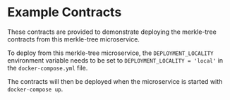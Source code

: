 # Example Contracts

These contracts are provided to demonstrate deploying the merkle-tree contracts from this merkle-tree microservice.

To deploy from this merkle-tree microservice, the `DEPLOYMENT_LOCALITY` environment variable needs to be set to `DEPLOYMENT_LOCALITY = 'local'` in the `docker-compose.yml` file.

The contracts will then be deployed when the microservice is started with `docker-compose up`.
